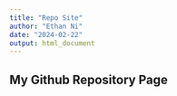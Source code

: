 ```yaml
---
title: "Repo Site"
author: "Ethan Ni"
date: "2024-02-22"
output: html_document
---
```


## My Github Repository Page
